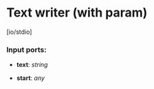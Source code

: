 # Text writer (with param)

[io/stdio]

### Input ports:

* __text__: _string_



* __start__: _any_



